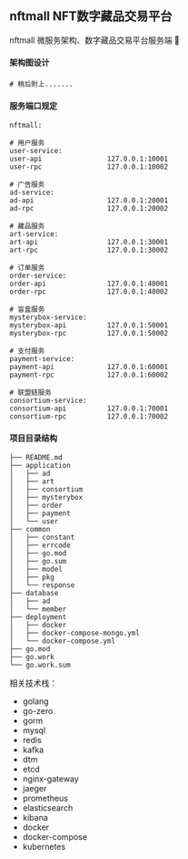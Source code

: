 ## nftmall NFT数字藏品交易平台

nftmall 微服务架构、数字藏品交易平台服务端 🧩

#### 架构图设计

```
# 稍后附上.......

```


#### 服务端口规定

```
nftmall:

# 用户服务
user-service:
user-api           		127.0.0.1:10001
user-rpc           		127.0.0.1:10002

# 广告服务
ad-service:
ad-api             		127.0.0.1:20001
ad-rpc             		127.0.0.1:20002

# 藏品服务
art-service:
art-api            		127.0.0.1:30001
art-rpc            		127.0.0.1:30002

# 订单服务
order-service:
order-api          		127.0.0.1:40001
order-rpc          		127.0.0.1:40002

# 盲盒服务
mysterybox-service:
mysterybox-api     		127.0.0.1:50001
mysterybox-rpc     		127.0.0.1:50002

# 支付服务
payment-service:
payment-api        		127.0.0.1:60001
payment-rpc        		127.0.0.1:60002

# 联盟链服务
consortium-service:
consortium-api     		127.0.0.1:70001
consortium-rpc     		127.0.0.1:70002
```

#### 项目目录结构

```
├── README.md
├── application
│   ├── ad
│   ├── art
│   ├── consortium
│   ├── mysterybox
│   ├── order
│   ├── payment
│   └── user
├── common
│   ├── constant
│   ├── errcode
│   ├── go.mod
│   ├── go.sum
│   ├── model
│   ├── pkg
│   └── response
├── database
│   ├── ad
│   └── member
├── deployment
│   ├── docker
│   ├── docker-compose-mongo.yml
│   └── docker-compose.yml
├── go.mod
├── go.work
└── go.work.sum

```

相关技术栈：
- golang
- go-zero
- gorm
- mysql
- redis
- kafka
- dtm
- etcd
- nginx-gateway
- jaeger
- prometheus
- elasticsearch
- kibana
- docker
- docker-compose
- kubernetes
